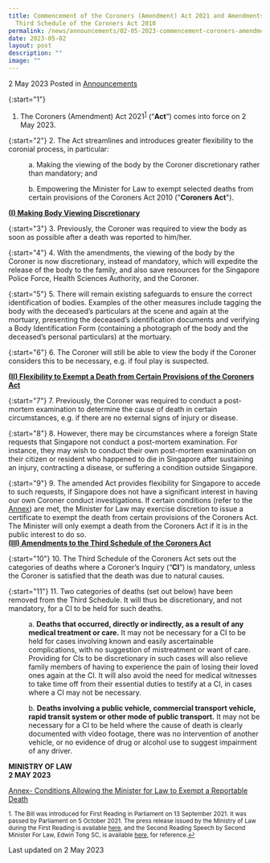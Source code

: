 ```yaml
---
title: Commencement of the Coroners (Amendment) Act 2021 and Amendments to the
  Third Schedule of the Coroners Act 2010
permalink: /news/announcements/02-05-2023-commencement-coroners-amendment-act-and-amendments-to-third-schedule-coroners-act-2010/
date: 2023-05-02
layout: post
description: ""
image: ""
---
```

2 May 2023 Posted in [Announcements](/news/announcements)

{:start="1"}
1. The Coroners (Amendment) Act 2021<sup><a href="#fn1" id="ref1">1</a></sup> (“<b>Act</b>”) comes into force on 2 May 2023.

{:start="2"}
2. The Act streamlines and introduces greater flexibility to the coronial process, in particular:

<p style="margin-left: 40px">a. Making the viewing of the body by the Coroner discretionary rather than mandatory; and</p> 

<p style="margin-left: 40px">b. Empowering the Minister for Law to exempt selected deaths from certain provisions of the Coroners Act 2010 ("<b>Coroners Act</b>").</p> 

<b><u>(I) Making Body Viewing Discretionary</u></b>

{:start="3"}
3. Previously, the Coroner was required to view the body as soon as possible after a death was reported to him/her. 

{:start="4"}
4. With the amendments, the viewing of the body by the Coroner is now discretionary, instead of mandatory, which will expedite the release of the body to the family, and also save resources for the Singapore Police Force, Health Sciences Authority, and the Coroner.

{:start="5"}
5. There will remain existing safeguards to ensure the correct identification of bodies. Examples of the other measures include tagging the body with the deceased’s particulars at the scene and again at the mortuary, presenting the deceased’s identification documents and verifying a Body Identification Form (containing a photograph of the body and the deceased’s personal particulars) at the mortuary.

{:start="6"}
6. The Coroner will still be able to view the body if the Coroner considers this to be necessary, e.g. if foul play is suspected.

<b><u>(II) Flexibility to Exempt a Death from Certain Provisions of the Coroners Act</u></b>

{:start="7"}
7. Previously, the Coroner was required to conduct a post-mortem examination to determine the cause of death in certain circumstances, e.g. if there are no external signs of injury or disease.

{:start="8"}
8. However, there may be circumstances where a foreign State requests that Singapore not conduct a post-mortem examination. For instance, they may wish to conduct their own post-mortem examination on their citizen or resident who happened to die in Singapore after sustaining an injury, contracting a disease, or suffering a condition outside Singapore.  

{:start="9"}
9. The amended Act provides flexibility for Singapore to accede to such requests, if Singapore does not have a significant interest in having our own Coroner conduct investigations. If certain conditions (refer to the <u>Annex</u>) are met, the Minister for Law may exercise discretion to issue a certificate to exempt the death from certain provisions of the Coroners Act. The Minister will only exempt a death from the Coroners Act if it is in the public interest to do so.
<br>
<b><u>(III) Amendments to the Third Schedule of the Coroners Act</u></b>

{:start="10"}
10. The Third Schedule of the Coroners Act sets out the categories of deaths where a Coroner’s Inquiry (“<b>CI</b>”) is mandatory, unless the Coroner is satisfied that the death was due to natural causes.

{:start="11"}
11. Two categories of deaths (set out below) have been removed from the Third Schedule. It will thus be discretionary, and not mandatory, for a CI to be held for such deaths.  

<p style="margin-left: 40px">a. <b>Deaths that occurred, directly or indirectly, as a result of any medical treatment or care.</b> It may not be necessary for a CI to be held for cases involving known and easily ascertainable complications, with no suggestion of mistreatment or want of care. Providing for CIs to be discretionary in such cases will also relieve family members of having to experience the pain of losing their loved ones again at the CI. It will also avoid the need for medical witnesses to take time off from their essential duties to testify at a CI, in cases where a CI may not be necessary.</p> 

<p style="margin-left: 40px">b. <b>Deaths involving a public vehicle, commercial transport vehicle, rapid transit system or other mode of public transport.</b> It may not be necessary for a CI to be held where the cause of death is clearly documented with video footage, there was no intervention of another vehicle, or no evidence of drug or alcohol use to suggest impairment of any driver.</p> 


**MINISTRY OF LAW**
<br>**2 MAY 2023**

[Annex- Conditions Allowing the Minister for Law to Exempt a Reportable Death](/files/news/announcements/2023/annex%20–%20conditions%20allowing%20the%20minister%20for%20law%20to%20exempt%20a%20reportable%20death.pdf)

<p><sup id="fn1">1. The Bill was introduced for First Reading in Parliament on 13 September 2021. It was passed by Parliament on 5 October 2021. The press release issued by the Ministry of Law during the First Reading is available <a href="https://www.mlaw.gov.sg/news/press-releases/amendments-to-coroners-act-2021">here</a>, and the Second Reading Speech by Second Minister For Law, Edwin Tong SC, is available <a href="https://www.mlaw.gov.sg/news/parliamentary-speeches/2021-10-05-second-reading-speech-by-second-minister-for-law-edwin-tong-on-coroners-amendment-bill">here</a>, for reference.<a href="#ref1" title="Jump back to footnote 1 in the text.">↩</a></sup></p>

<p class="right-side-updated">Last updated on 2 May 2023</p>